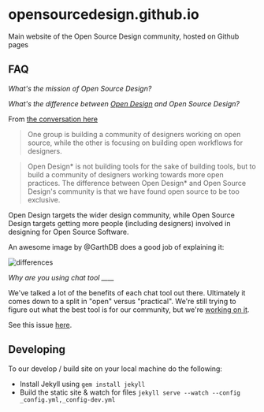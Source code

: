 # opensourcedesign.github.io
Main website of the Open Source Design community, hosted on Github pages

## FAQ

*What's the mission of Open Source Design?*

*What's the difference between [Open Design](http://opendesign.foundation) and Open Source Design?*

From [the conversation here](https://github.com/opensourcedesign/resources/issues/14)

> One group is building a community of designers working on open source, while the other is focusing on building open workflows for designers.

> Open Design* is not building tools for the sake of building tools, but to build a community of designers working towards more open practices. The difference between Open Design* and Open Source Design's community is that we have found open source to be too exclusive.

Open Design targets the wider design community, while Open Source Design targets getting more people (including designers) involved in designing for Open Source Software.

An awesome image by @GarthDB does a good job of explaining it:

![differences](https://cloud.githubusercontent.com/assets/125516/6967497/ec18c04a-d91c-11e4-9632-4c559b178446.png)

*Why are you using chat tool ____*

We've talked a lot of the benefits of each chat tool out there. Ultimately it comes down to a split in "open" versus "practical". We're still trying to figure out what the best tool is for our community, but we're [working on it](https://github.com/opensourcedesign/chat/issues/1).

See this issue [here](https://github.com/DesignOpen/designopen.github.io/issues/195).

## Developing

To our develop / build site on your local machine do the following:

- Install Jekyll using `gem install jekyll`
- Build the static site & watch for files `jekyll serve --watch --config _config.yml,_config-dev.yml`

